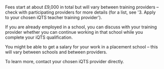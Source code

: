 Fees start at about £9,000 in total but will vary between training providers – check with participating providers for more details (for a list, see '3. Apply to your chosen iQTS teacher training provider').

If you are already employed in a school, you can discuss with your training provider whether you can continue working in that school while you complete your iQTS qualification.  

You might be able to get a salary for your work in a placement school – this will vary between schools and between providers. 

To learn more, contact your chosen iQTS provider directly.
